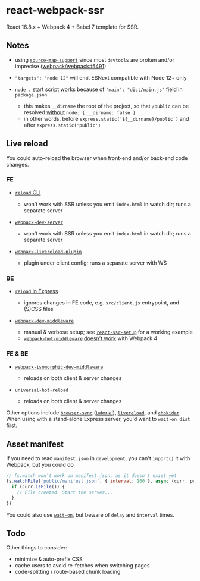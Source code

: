 # react-webpack-ssr

React 16.8.x + Webpack 4 + Babel 7 template for SSR.

## Notes

- using [`source-map-support`](https://github.com/evanw/node-source-map-support) since most `devtool`s are broken and/or imprecise ([webpack/webpack#5491](https://github.com/webpack/webpack/issues/5491))

- `"targets": "node 12"` will emit ESNext compatible with Node 12+ only

- `node .` start script works because of `"main": "dist/main.js"` field in `package.json`
  - this makes `__dirname` the root of the project, so that `/public` can be resolved [without](https://github.com/webpack/webpack-dev-middleware/issues/189#issuecomment-310769620) `node: { __dirname: false }`
  - in other words, before ``express.static(`${__dirname}/public`)`` and after `express.static('public')`

## Live reload

You could auto-reload the browser when front-end and/or back-end code changes.

### FE

- [`reload` CLI](https://npm.im/reload#using-reload-as-a-command-line-application)
  - won't work with SSR unless you emit `index.html` in watch dir; runs a separate server

- [`webpack-dev-server`](https://npm.im/webpack-dev-server)
  - won't work with SSR unless you emit `index.html` in watch dir; runs a separate server

- [`webpack-livereload-plugin`](https://npm.im/webpack-livereload-plugin)
  - plugin under client config; runs a separate server with WS

### BE

- [`reload` in Express](https://npm.im/reload#using-reload-in-express)
  - ignores changes in FE code, e.g. `src/client.js` entrypoint, and (S)CSS files

- [`webpack-dev-middleware`](https://npm.im/webpack-dev-middleware)
  - manual & verbose setup; see [`react-ssr-setup`](https://github.com/manuelbieh/react-ssr-setup) for a working example
  - [`webpack-hot-middleware`](https://npm.im/webpack-hot-middleware) [doesn't work](https://github.com/webpack-contrib/webpack-hot-middleware/issues/292) with Webpack 4

### FE & BE

- [`webpack-isomorphic-dev-middleware`](https://npm.im/webpack-isomorphic-dev-middleware)
  - reloads on both client & server changes

- [`universal-hot-reload`](https://npm.im/universal-hot-reload)
  - reloads on both client & server changes

Other options include [`browser-sync`](https://npm.im/browser-sync) ([tutorial](https://medium.com/@svinkle/start-a-local-live-reload-web-server-with-one-command-72f99bc6e855)), [`livereload`](https://npm.im/livereload), and [`chokidar`](https://npm.im/chokidar). When using with a stand-alone Express server, you'd want to `wait-on dist` first.

## Asset manifest

If you need to read `manifest.json` in `development`, you can't `import()` it with Webpack, but you could do

```js
// fs.watch won't work on manifest.json, as it doesn't exist yet
fs.watchFile('public/manifest.json', { interval: 100 }, async (curr, prev) => {
  if (curr.isFile()) {
    // File created. Start the server...
  }
})
```

You could also use [`wait-on`](https://npm.im/wait-on#nodejs-api-usage), but beware of `delay` and `interval` times.

## Todo

Other things to consider:

- minimize & auto-prefix CSS
- cache users to avoid re-fetches when switching pages
- code-splitting / route-based chunk loading
